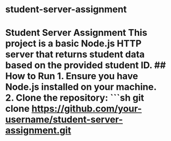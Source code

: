 # student-server-assignment
# Student Server Assignment  This project is a basic Node.js HTTP server that returns student data based on the provided student ID.  ## How to Run  1. Ensure you have Node.js installed on your machine. 2. Clone the repository:    ```sh    git clone https://github.com/your-username/student-server-assignment.git
